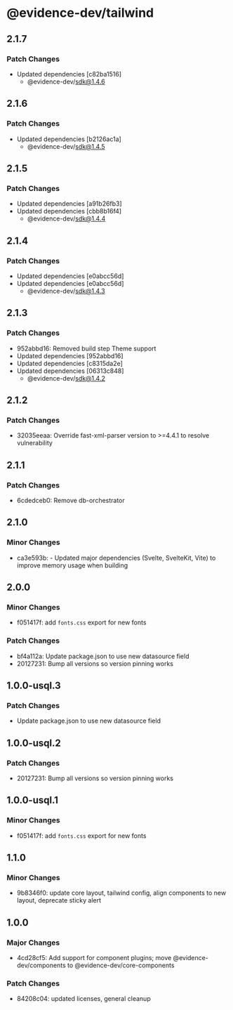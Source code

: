 # @evidence-dev/tailwind

## 2.1.7

### Patch Changes

- Updated dependencies [c82ba1516]
  - @evidence-dev/sdk@1.4.6

## 2.1.6

### Patch Changes

- Updated dependencies [b2126ac1a]
  - @evidence-dev/sdk@1.4.5

## 2.1.5

### Patch Changes

- Updated dependencies [a91b26fb3]
- Updated dependencies [cbb8b16f4]
  - @evidence-dev/sdk@1.4.4

## 2.1.4

### Patch Changes

- Updated dependencies [e0abcc56d]
- Updated dependencies [e0abcc56d]
  - @evidence-dev/sdk@1.4.3

## 2.1.3

### Patch Changes

- 952abbd16: Removed build step
  Theme support
- Updated dependencies [952abbd16]
- Updated dependencies [c8315da2e]
- Updated dependencies [06313c848]
  - @evidence-dev/sdk@1.4.2

## 2.1.2

### Patch Changes

- 32035eeaa: Override fast-xml-parser version to >=4.4.1 to resolve vulnerability

## 2.1.1

### Patch Changes

- 6cdedceb0: Remove db-orchestrator

## 2.1.0

### Minor Changes

- ca3e593b: - Updated major dependencies (Svelte, SvelteKit, Vite) to improve memory usage when building

## 2.0.0

### Minor Changes

- f051417f: add `fonts.css` export for new fonts

### Patch Changes

- bf4a112a: Update package.json to use new datasource field
- 20127231: Bump all versions so version pinning works

## 1.0.0-usql.3

### Patch Changes

- Update package.json to use new datasource field

## 1.0.0-usql.2

### Patch Changes

- 20127231: Bump all versions so version pinning works

## 1.0.0-usql.1

### Minor Changes

- f051417f: add `fonts.css` export for new fonts

## 1.1.0

### Minor Changes

- 9b8346f0: update core layout, tailwind config, align components to new layout, deprecate sticky alert

## 1.0.0

### Major Changes

- 4cd28cf5: Add support for component plugins; move @evidence-dev/components to @evidence-dev/core-components

### Patch Changes

- 84208c04: updated licenses, general cleanup
